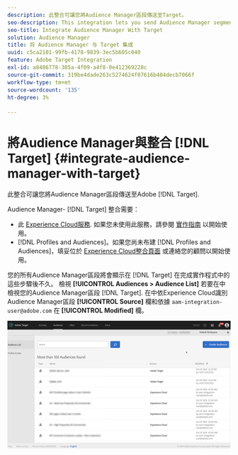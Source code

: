 ```yaml
---
description: 此整合可讓您將Audience Manager區段傳送至Target。
seo-description: This integration lets you send Audience Manager segments to Target.
seo-title: Integrate Audience Manager With Target
solution: Audience Manager
title: 将 Audience Manager 与 Target 集成
uuid: c5ca2101-99fb-4178-9839-3ec5b605c040
feature: Adobe Target Integration
exl-id: a8486778-305a-4f09-a4f8-0e412369228c
source-git-commit: 319be4dade263c5274624f07616b404decb7066f
workflow-type: tm+mt
source-wordcount: '135'
ht-degree: 3%

---
```


# 將Audience Manager與整合 [!DNL Target] {#integrate-audience-manager-with-target}

此整合可讓您將Audience Manager區段傳送至Adobe [!DNL Target].

Audience Manager- [!DNL Target] 整合需要：

* 此 [Experience Cloud服務](https://experienceleague.adobe.com/docs/id-service/using/home.html). 如果您未使用此服務，請參閱 [實作指南](https://experienceleague.adobe.com/docs/id-service/using/implementation/implementation-guides.html) 以開始使用。
* [!DNL Profiles and Audiences]。如果您尚未布建 [!DNL Profiles and Audiences]，填妥位於 [Experience Cloud整合頁面](https://adobe.allegiancetech.com/cgi-bin/qwebcorporate.dll?idx=X8SVES) 或連絡您的顧問以開始使用。

您的所有Audience Manager區段將會顯示在 [!DNL Target] 在完成實作程式中的這些步驟後不久。 檢視 **[!UICONTROL Audiences > Audience List]** 若要在中檢視您的Audience Manager區段 [!DNL Target]. 在中依Experience Cloud識別Audience Manager區段 **[!UICONTROL Source]** 欄和依據 `aam-integration-user@adobe.com` 在 **[!UICONTROL Modified]** 欄。

![](../assets/target.png)
